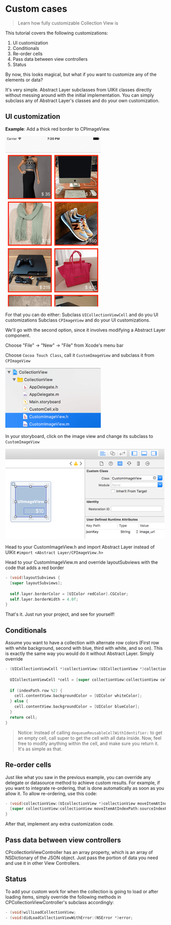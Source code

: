 # Custom cases

> Learn how fully customizable Collection View is

This tutorial covers the following customizations:

1. UI customization 
2. Conditionals
3. Re-order cells
4. Pass data between view controllers
5. Status

By now, this looks magical, but what if you want to customize any of the elements or data?

It's very simple. Abstract Layer subclasses from UIKit classes directly without messing around with the initial implementation. You can simply subclass any of Abstract Layer's classes and do your own customization.

## UI customization 
**Example**: Add a thick red border to CPImageView.

<img width="300" alt="Xcode" src="/menu/collection-view/attachments/collection-view-custom-border.png">

For that you can do either:
Subclass `UICollectionViewCell` and do you UI customizations
Subclass `CPImageView` and do your UI customizations.

We'll go with the second option, since it involves modifying a Abstract Layer component.

Choose "File" → "New" → "File" from Xcode's menu bar

Choose `Cocoa Touch Class`, call it `CustomImageView` and subclass it from `CPImageView`

<img width="300" alt="Xcode" src="/menu/collection-view/attachments/collection-view-custom-class.png">

In your storyboard, click on the image view and change its subclass to `CustomImageView`

<img width="500" alt="Xcode" src="/menu/collection-view/attachments/collection-view-custom-view.png">

Head to your CustomImageView.h and import Abstract Layer instead of UIKit
`#import <Abstract Layer/CPImageView.h>`

Head to your CustomImageView.m and override layoutSubviews with the code that adds a red border

```objective-c
- (void)layoutSubviews {
  [super layoutSubviews];
   
  self.layer.borderColor = [UIColor redColor].CGColor;
  self.layer.borderWidth = 4.0f;
}
```

That's it. Just run your project, and see for yourself!

## Conditionals

Assume you want to have a collection with alternate row colors (First row with white background, second with blue, third with white, and so on).
This is exactly the same way you would do it without Abstract Layer. Simply override

```objective-c
- (UICollectionViewCell *)collectionView:(UICollectionView *)collectionView cellForItemAtIndexPath:(NSIndexPath *)indexPath {
 
  UICollectionViewCell *cell = [super collectionView:collectionView cellForItemAtIndexPath:indexPath];
 
  if (indexPath.row %2) {
    cell.contentView.backgroundColor = [UIColor whiteColor];
  } else {
    cell.contentView.backgroundColor = [UIColor blueColor];
  }
  return cell;
}
```

> Notice: Instead of calling `dequeueReusableCellWithIdentifier:` to get an empty cell, call super to get the cell with all data inside.
Now, feel free to modify anything within the cell, and make sure you return it. It's as simple as that.

## Re-order cells
Just like what you saw in the previous example, you can override any delegate or datasource method to achieve custom results.
For example, if you want to integrate re-ordering, that is done automatically as soon as you allow it.
To allow re-ordering, use this code:

```objective-c
- (void)collectionView:(UIcollectionView *)collectionView moveItemAtIndexPath:(NSIndexPath *)sourceIndexPath toIndexPath:(NSIndexPath *)destinationIndexPath {
  [super collectionView:collectionView moveItemAtIndexPath:sourceIndexPath toIndexPath:destinationIndexPath];
}
```

After that, implement any extra customization code.

## Pass data between view controllers
CPcollectionViewController has an array property, which is an array of NSDictionary of the JSON object. Just pass the portion of data you need and use it in other View Controllers.

## Status
To add your custom work for when the collection is going to load or after loading items, simply override the following methods in CPCollectionViewController's subclass accordingly:

```objective-c
- (void)willLoadCollectionView;
- (void)didLoadCollectionViewWithError:(NSError *)error;
```